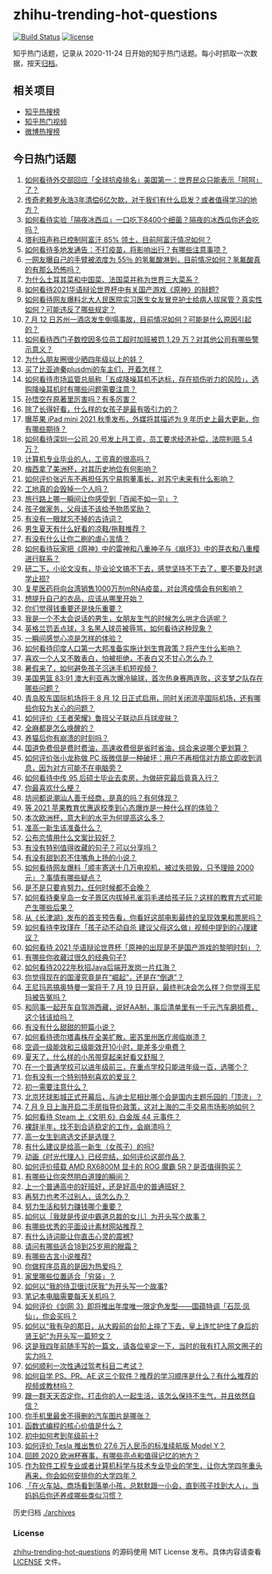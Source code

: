 # zhihu-trending-hot-questions

[![Build Status](https://github.com/justjavac/zhihu-trending-hot-questions/workflows/ci/badge.svg?branch=master)](https://github.com/justjavac/zhihu-trending-hot-questions/actions)
[![license](https://img.shields.io/github/license/justjavac/zhihu-trending-hot-questions)](https://github.com/justjavac/zhihu-trending-hot-questions/blob/master/LICENSE)

知乎热门话题，记录从 2020-11-24 日开始的知乎热门话题。每小时抓取一次数据，按天[归档](./archives)。

## 相关项目

- [知乎热搜榜](https://github.com/justjavac/zhihu-trending-top-search)
- [知乎热门视频](https://github.com/justjavac/zhihu-trending-hot-video)
- [微博热搜榜](https://github.com/justjavac/weibo-trending-hot-search)

## 今日热门话题

<!-- BEGIN -->
<!-- 最后更新时间 Tue Jul 13 2021 12:02:19 GMT+0800 (China Standard Time) -->

1. [如何看待外交部回应「全球抗疫排名」美国第一：世界民众只能表示「呵呵」了？](https://www.zhihu.com/question/471798111)
2. [传奇老赖罗永浩3年清偿6亿欠款，对于我们有什么启发？或者值得学习的地方？](https://www.zhihu.com/question/470804093)
3. [如何看待实验「隔夜冰西瓜」一口吃下8400个细菌？隔夜的冰西瓜你还会吃吗？](https://www.zhihu.com/question/471317641)
4. [塔利班声称已控制阿富汗 85% 领土，目前阿富汗情况如何？](https://www.zhihu.com/question/471195009)
5. [如何看待多地发通告：不打疫苗，将影响出行？有哪些注意事项？](https://www.zhihu.com/question/471850340)
6. [一网友曝自己的手臂被浓度为 55％
   的氢氟酸淋到，目前情况如何？氢氟酸真的有那么恐怖吗？](https://www.zhihu.com/question/471598267)
7. [为什么土耳其菜和中国菜、法国菜并称为世界三大菜系？](https://www.zhihu.com/question/68355022)
8. [如何看待2021华语辩论世界杯中有关国产游戏《原神》的辩题?](https://www.zhihu.com/question/471713998)
9. [如何看待网友爆料北大人民医院实习医生女友冒充护士给病人拔尿管？真实性如何？可能违反了哪些规定？](https://www.zhihu.com/question/471790162)
10. [7 月 12
    日苏州一酒店发生倒塌事故，目前情况如何？可能是什么原因引起的？](https://www.zhihu.com/question/471831440)
11. [如何看待西门子数控因多位员工超时加班被罚 1.29
    万？对其他公司有哪些警示意义？](https://www.zhihu.com/question/471814227)
12. [为什么朋友圈很少晒四年级以上的娃？](https://www.zhihu.com/question/462953490)
13. [买了比亚迪秦plusdmi的车主们，开着怎样？](https://www.zhihu.com/question/461272564)
14. [如何看待市场监管总局称「五成降噪耳机不达标，存在损伤听力的风险」，选购降噪耳机时有哪些问题需要注意？](https://www.zhihu.com/question/471794713)
15. [孙悟空在原著里厉害吗？有多厉害？](https://www.zhihu.com/question/317829973)
16. [除了长得好看，什么样的女孩子是最有吸引力的？](https://www.zhihu.com/question/432679628)
17. [曝苹果 iPad mini 2021 秋季发布，外媒将其描述为 9
    年历史上最大更新，你有哪些期待？](https://www.zhihu.com/question/471704575)
18. [如何看待深圳一公司 20 号发上月工资，员工要求经济补偿，法院判赔 5.4
    万？](https://www.zhihu.com/question/471726471)
19. [计算机专业毕业的人，工资真的很高吗？](https://www.zhihu.com/question/387896176)
20. [梅西拿了美洲杯，对其历史地位有何影响？](https://www.zhihu.com/question/471509448)
21. [如何评价张近东不再担任苏宁易购董事长，对苏宁未来有什么影响？](https://www.zhihu.com/question/471829694)
22. [工地真的会毁掉一个人吗？](https://www.zhihu.com/question/465728893)
23. [旅行路上哪一瞬间让你感受到「百闻不如一见」？](https://www.zhihu.com/question/466577795)
24. [孩子做家务，父母该不该给予物质奖励？](https://www.zhihu.com/question/463565875)
25. [有没有一眼就忘不掉的古诗词？](https://www.zhihu.com/question/442263225)
26. [男生夏天有什么好看的凉鞋/拖鞋推荐？](https://www.zhihu.com/question/461706179)
27. [有没有什么让你二刷的虐心言情？](https://www.zhihu.com/question/445780832)
28. [如何看待玩家把《原神》中的雷神和八重神子与《崩坏3》中的芽衣和八重樱进行联系？](https://www.zhihu.com/question/471482026)
29. [研二下，小论文没有，毕业论文搞不下去，感觉坚持不下去了，要不要及时退学止损
    ​?](https://www.zhihu.com/question/460435928)
30. [复星医药将向台湾销售1000万剂mRNA疫苗，对台湾疫情会有何影响？](https://www.zhihu.com/question/471631426)
31. [想提升自己的衣品，应该从哪里开始？](https://www.zhihu.com/question/470190525)
32. [你们觉得钱重要还是快乐重要？](https://www.zhihu.com/question/464208782)
33. [我是一个不太会说话的男生，女朋友生气的时候怎么哄才合适呢？](https://www.zhihu.com/question/302449861)
34. [英格兰罚丢点球，3 名黑人球员被辱骂，如何看待这种现象？](https://www.zhihu.com/question/471779840)
35. [一瞬间感觉心凉是怎样的体验？](https://www.zhihu.com/question/33033949)
36. [如何看待印度人口第一大邦准备实施计划生育政策？将产生什么影响？](https://www.zhihu.com/question/471723127)
37. [喜欢一个人又不敢表白，怕被拒绝，不表白又不甘心怎么办？](https://www.zhihu.com/question/471823127)
38. [暑假来了，如何避免孩子沉迷手机短视频？](https://www.zhihu.com/question/471097062)
39. [美国男篮 83:91
    澳大利亚再次爆冷输球，首次热身赛两连败，这支梦之队存在哪些问题？](https://www.zhihu.com/question/471922833)
40. [青岛胶东国际机场将于 8 月 12
    日正式启用，同时关闭流亭国际机场，还有哪些你较为关心的问题？](https://www.zhihu.com/question/471718633)
41. [如何评价《王者荣耀》鲁班父子联动乒乓球皮肤？](https://www.zhihu.com/question/470666998)
42. [全麻都是怎么唤醒的？](https://www.zhihu.com/question/466561520)
43. [养猫后你有崩溃的时刻吗？](https://www.zhihu.com/question/471478075)
44. [国道免费但是费时费油，高速收费但是省时省油，综合来说哪个更划算？](https://www.zhihu.com/question/470118462)
45. [如何评价张小龙称做 PC
    版微信是一种破坏：用户不再相信对方能立即收到消息，因为对方可能不在电脑旁？](https://www.zhihu.com/question/471759055)
46. [如何看待中传 95 后硕士毕业去卖房，为做研究最后竟真入行？](https://www.zhihu.com/question/471727728)
47. [你最喜欢什么梗？](https://www.zhihu.com/question/288135220)
48. [坊间都说潮汕人善于经商，是真的吗？有何体现？](https://www.zhihu.com/question/20346968)
49. [等 2021 苹果教育优惠返校季到心态爆炸是一种什么样的体验？](https://www.zhihu.com/question/471063336)
50. [本次欧洲杯，意大利的水平为何提高这么多？](https://www.zhihu.com/question/470248238)
51. [准高一新生该准备什么？](https://www.zhihu.com/question/412812541)
52. [公布恋情用什么文案比较好？](https://www.zhihu.com/question/462399444)
53. [有没有特别值得收藏的句子？可以分享吗？](https://www.zhihu.com/question/470075209)
54. [有没有甜到忍不住嘴角上扬的小说？](https://www.zhihu.com/question/446148942)
55. [如何看待网友爆料「顺丰寄送十几万电视机，被过失损毁，只予理赔 2000
    元」？事情有哪些疑点？](https://www.zhihu.com/question/458784986)
56. [是不是只要肯努力，任何时候都不会晚？](https://www.zhihu.com/question/468650216)
57. [如何看待秦皇岛一女子景区内拔掉孔雀羽毛递给孩子玩？这样的教育方式可能产生哪些后果？](https://www.zhihu.com/question/471674496)
58. [从《长津湖》发布的首支预告看，你看好这部电影最终的呈现效果和票房吗？](https://www.zhihu.com/question/471713940)
59. [如何看待李玫瑾在「孩子动不动自杀
    建议父母这么做」视频中提到的心理建议？](https://www.zhihu.com/question/471634095)
60. [如何看待 2021
    华语辩论世界杯「原神的出现是不是国产游戏的黎明时刻」？](https://www.zhihu.com/question/471708835)
61. [有哪些你收藏过很久的经典句子?](https://www.zhihu.com/question/458504453)
62. [如何看待2022年秋招Java后端开发岗一片红海？](https://www.zhihu.com/question/471105298)
63. [你觉得现在的国漫究竟是在“崛起”，还是在“倒退”？](https://www.zhihu.com/question/470428413)
64. [王尼玛恶搞奥特曼一案将于 7 月 19
    日开庭，最终判决会怎么样？你觉得王尼玛被告冤吗？](https://www.zhihu.com/question/471139974)
65. [和同事一起开车自驾游西藏，说好AA制，事后清单里有一千元汽车磨损费，这个钱该给吗？](https://www.zhihu.com/question/465716749)
66. [有没有什么甜甜的短篇小说？](https://www.zhihu.com/question/337950627)
67. [如何看待德尔塔毒株在全美扩散，密苏里州医疗濒临崩溃？](https://www.zhihu.com/question/471555278)
68. [空调一级能效和三级能效开10小时，能差多少电费？](https://www.zhihu.com/question/329341284)
69. [夏天了，什么样的小吊带穿起来好看又舒服？](https://www.zhihu.com/question/467022624)
70. [在一个普通学校可以进年级前三，在重点学校只能进年级一百，选哪个？](https://www.zhihu.com/question/461739253)
71. [你有没有一个特别特别喜欢的爱豆？](https://www.zhihu.com/question/471379389)
72. [初一需要注意什么？](https://www.zhihu.com/question/470961386)
73. [北京环球影城正式开幕后，与迪士尼相比哪个会是国内主题乐园的「顶流」？](https://www.zhihu.com/question/470467852)
74. [7 月 9
    日上海开启二手房指导价政策，这对上海的二手交易市场影响如何？](https://www.zhihu.com/question/471152148)
75. [如何看待 Steam 上《文明 6》白金版 44 元事件？](https://www.zhihu.com/question/471083947)
76. [裸辞半年，找不到合适稳定的工作，会崩溃吗？](https://www.zhihu.com/question/470055976)
77. [高一女生到底选文还是选理？](https://www.zhihu.com/question/462365131)
78. [有什么建议是给高一新生（女孩子）的吗?](https://www.zhihu.com/question/470497705)
79. [动画《时光代理人》已经完结，如何评价这部作品？](https://www.zhihu.com/question/470959705)
80. [如何评价搭载 AMD RX6800M 显卡的 ROG 魔霸
    5R？是否值得购买？](https://www.zhihu.com/question/471650688)
81. [有哪些让你突然明白道理的瞬间？](https://www.zhihu.com/question/63810094)
82. [上一个普通高中的好班好，还是好高中的普通班好？](https://www.zhihu.com/question/471616938)
83. [再努力也考不过别人，该怎么办？](https://www.zhihu.com/question/470612132)
84. [努力生活和努力赚钱哪个重要？](https://www.zhihu.com/question/469544195)
85. [如何以［我就是传说中霸道总裁的女儿］为开头写个故事？](https://www.zhihu.com/question/455867035)
86. [有哪些优秀的平面设计素材网站推荐？](https://www.zhihu.com/question/20396362)
87. [有什么诗词能让你直击心灵的震撼?](https://www.zhihu.com/question/469866078)
88. [请问有哪些适合18到25岁用的眼霜？](https://www.zhihu.com/question/322847034)
89. [有哪些古言小说推荐?](https://www.zhihu.com/question/407505153)
90. [你做程序员真的是因为热爱吗？](https://www.zhihu.com/question/453885905)
91. [家里哪些位置适合「穷装」？](https://www.zhihu.com/question/441324496)
92. [如何以“我的侍卫很讨厌我”为开头写一个故事?](https://www.zhihu.com/question/440852420)
93. [笔记本电脑需要每天关机吗？](https://www.zhihu.com/question/424633596)
94. [如何评价《剑网
    3》即将推出年度唯一限定色发型——国蕴特调「石蕊·凤仙」，你会买吗？](https://www.zhihu.com/question/471717436)
95. [如何以“我有孕的那日，从大殿前的台阶上摔了下去，皇上连忙护住了身后的贤王妃”为开头写一篇短文？](https://www.zhihu.com/question/424583928)
96. [这是我四年前随手写的一篇文，请各位鉴定一下，当时的我有打入网文圈子的实力吗？](https://www.zhihu.com/question/471660118)
97. [如何顺利一次性通过驾考科目二考试？](https://www.zhihu.com/question/24518251)
98. [如何自学 PS、PR、AE
    这三个软件？推荐的学习顺序是什么？有什么推荐的视频或教材吗？](https://www.zhihu.com/question/38197869)
99. [跟一群天天否定你，打击你的人一起生活，该怎么保持不生气，并且依然自信？](https://www.zhihu.com/question/470883728)
100. [你手机里最舍不得删的汽车图片是哪张？](https://www.zhihu.com/question/468845093)
101. [函数式编程的核心价值是什么？](https://www.zhihu.com/question/471098472)
102. [初中如何考到年级前十?](https://www.zhihu.com/question/353434774)
103. [如何评价 Tesla 推出售价 27.6 万人民币的标准续航版 Model
     Y？](https://www.zhihu.com/question/470837546)
104. [回顾 2020 欧洲杯赛事，有哪些亮点和值得记忆的地方？](https://www.zhihu.com/question/471538861)
105. [作为软件工程专业或者计算机科学与技术专业毕业的学生，让你大学四年重头再来，你会如何安排你的大学四年？](https://www.zhihu.com/question/426053091)
106. [「在火车站、商场看到落单小孩，总默默跟一小会，直到孩子找到大人」，当妈妈后你还养成哪些类似习惯？](https://www.zhihu.com/question/471287409)

<!-- END -->

历史归档 [./archives](./archives)

### License

[zhihu-trending-hot-questions](https://github.com/justjavac/zhihu-trending-hot-questions)
的源码使用 MIT License 发布。具体内容请查看 [LICENSE](./LICENSE) 文件。
